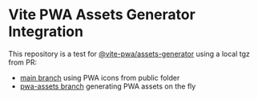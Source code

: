 # Vite PWA Assets Generator Integration

This repository is a test for [@vite-pwa/assets-generator]() using a local tgz from []() PR:
- [main branch]() using PWA icons from public folder
- [pwa-assets branch]() generating PWA assets on the fly
